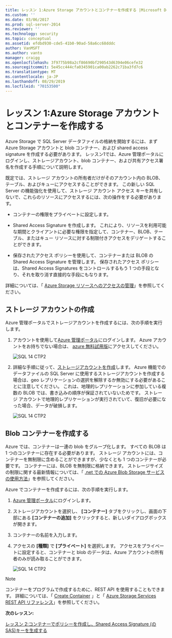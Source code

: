 ```yaml
---
title: レッスン 1:Azure Storage アカウントとコンテナーを作成する |Microsoft Docs
ms.custom: ''
ms.date: 03/06/2017
ms.prod: sql-server-2014
ms.reviewer: ''
ms.technology: security
ms.topic: conceptual
ms.assetid: efdbd930-cde5-41b0-90ad-58a6cc68dddc
author: VanMSFT
ms.author: vanto
manager: craigg
ms.openlocfilehash: 3f9775b98a2cf86690bf290543d6394e06cefe32
ms.sourcegitcommit: 5e45cc444cfa0345901ca00ab2262c71ba3fd7c6
ms.translationtype: MT
ms.contentlocale: ja-JP
ms.lasthandoff: 08/29/2019
ms.locfileid: "70153500"
---
```

# <a name="lesson-1-create-azure-storage-account-and-container"></a>レッスン 1:Azure Storage アカウントとコンテナーを作成する
  Azure Storage で SQL Server データファイルの格納を開始するには、まず Azure Storage アカウントと blob コンテナー、および shared access signature を作成する必要があります。 レッスン1では、Azure 管理ポータルにログインし、ストレージアカウント、blob コンテナー、および共有アクセス署名を作成する手順について説明します。  
  
 既定では、ストレージ アカウントの所有者だけがそのアカウント内の BLOB、テーブル、およびキューにアクセスすることができます。 この新しい SQL Server の機能強化を使用して、ストレージ アカウント アクセス キーを共有しないで、これらのリソースにアクセスするには、次の操作をする必要があります。  
  
-   コンテナーの権限をプライベートに設定します。  
  
-   Shared Access Signature を作成します。 これにより、リソースを利用可能な期間とクライアントに必要な権限を指定して、コンテナー、BLOB、テーブル、またはキュー リソースに対する制限付きアクセスをデリゲートすることができます。  
  
-   保存されたアクセス ポリシーを使用して、コンテナーまたは BLOB の Shared Access Signature を管理します。 保存されたアクセス ポリシーは、Shared Access Signatures をコントロールするもう 1 つの手段となり、それを取り消す直接的な手段にもなります。  
  
 詳細については、「 [Azure Storage リソースへのアクセスの管理](https://msdn.microsoft.com/library/windowsazure/ee393343.aspx)」を参照してください。  
  
## <a name="create-storage-account"></a>ストレージ アカウントの作成  
 Azure 管理ポータルでストレージアカウントを作成するには、次の手順を実行します。  
  
1.  アカウントを使用して[Azure 管理ポータル](https://manage.windowsazure.com)にログインします。 Azure アカウントをお持ちでない場合は、 [azure 無料試用版](http://www.windowsazure.com/pricing/free-trial/)にアクセスしてください。  
  
     ![SQL 14 CTP2](../../2014/tutorials/media/ss-was-tutlesson-1-1.gif "SQL 14 CTP2")  
  
2.  詳細な手順に従って、[ストレージアカウントを作成](https://azure.microsoft.com/documentation/articles/storage-create-storage-account/)します。 Azure 機能でのデータファイルの SQL Server に使用するストレージアカウントを作成する場合は、geo レプリケーションの選択を解除するか無効にする必要があることに注意してください。 これは、地理的レプリケーションに参加している複数の BLOB では、書き込みの順序が保証されていないためです。 ストレージ アカウントで地理的レプリケーションが実行されていて、復旧が必要になった場合、データが破損します。  
  
     ![SQL 14 CTP2](../../2014/tutorials/media/ss-was-tutlesson-1-2.gif "SQL 14 CTP2")  
  
## <a name="create-a-blob-container"></a>Blob コンテナーを作成する  
 Azure では、コンテナーは一連の blob をグループ化します。 すべての BLOB は 1 つのコンテナーに存在する必要があります。 ストレージ アカウントには、コンテナーを無制限に含めることができますが、少なくとも 1 つのコンテナーが必要です。 コンテナーには、BLOB を無制限に格納できます。 ストレージサイズの制限に関する最新情報については、「 [.net での Azure Blob Storage サービスの使用方法](http://www.windowsazure.com/develop/net/how-to-guides/blob-storage/)」を参照してください。  
  
 Azure でコンテナーを作成するには、次の手順を実行します。  
  
1.  [Azure 管理ポータル](https://manage.windowsazure.com)にログインします。  
  
2.  ストレージアカウントを選択し、 **[コンテナー]** タブをクリックし、画面の下部にある **[コンテナーの追加]** をクリックすると、新しいダイアログボックスが開きます。  
  
3.  コンテナーの名前を入力します。  
  
4.  アクセスの **[種類]** で **[プライベート]** を選択します。 アクセスをプライベートに設定すると、コンテナーと blob のデータは、Azure アカウントの所有者のみが読み取ることができます。  
  
     ![SQL 14 CTP2](../../2014/tutorials/media/ss-was-tutlesson-1-4.gif "SQL 14 CTP2")  
  
> [!NOTE]  
>  コンテナーをプログラムで作成するために、REST API を使用することもできます。 詳細については、「 [Create Container](https://msdn.microsoft.com/library/windowsazure/dd179468.aspx) 」と「 [Azure Storage Services REST API リファレンス](https://msdn.microsoft.com/library/windowsazure/dd179355.aspx)」を参照してください。  
  
 **次のレッスン:**  
  
 [レッスン 2:コンテナーでポリシーを作成し、Shared Access Signature &#40;の SAS&#41;キーを生成する](../relational-databases/lesson-1-create-stored-access-policy-and-shared-access-signature.md)  
  
  
